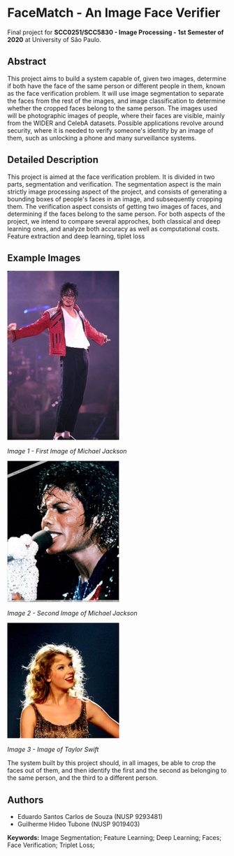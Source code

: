 # **FaceMatch - An Image Face Verifier**
Final project for **SCC0251/SCC5830 - Image Processing - 1st Semester of 2020** at University of São Paulo.

## **Abstract**
This project aims to build a system capable of, given two images, determine if both have the face of the same person or different people in them, known as the face verification problem. It will use image segmentation to separate the faces from the rest of the images, and image classification to determine whether the cropped faces belong to the same person. The images used will be photographic images of people, where their faces are visible, mainly from the WIDER and CelebA datasets. Possible applications revolve around security, where it is needed to verify someone's identity by an image of them, such as unlocking a phone and many surveillance systems.

## **Detailed Description**
This project is aimed at the face verification problem. It is divided in two parts, segmentation and verification.
The segmentation aspect is the main strictly image processing aspect of the project, and consists of generating a bounding boxes of people's faces in an image, and subsequently cropping them.
The verification aspect consists of getting two images of faces, and determining if the faces belong to the same person.
For both aspects of the project, we intend to compare several approches, both classical and deep learning ones, and analyze both accuracy as well as computational costs.
Feature extraction and deep learning, tiplet loss

## **Example Images**
![](example_imgs/michael_1.jpg)

*Image 1 - First Image of Michael Jackson*

![](example_imgs/michael_2.jpg)

*Image 2 - Second Image of Michael Jackson*

![](example_imgs/taylor.jpg)

*Image 3 - Image of Taylor Swift*

The system built by this project should, in all images, be able to crop the faces out of them, and then identify the first and the second as belonging to the same person, and the third to a different person.

## **Authors**
 - Eduardo Santos Carlos de Souza (NUSP 9293481)
 - Guilherme Hideo Tubone (NUSP 9019403)

**Keywords:** Image Segmentation; Feature Learning; Deep Learning; Faces; Face Verification; Triplet Loss;